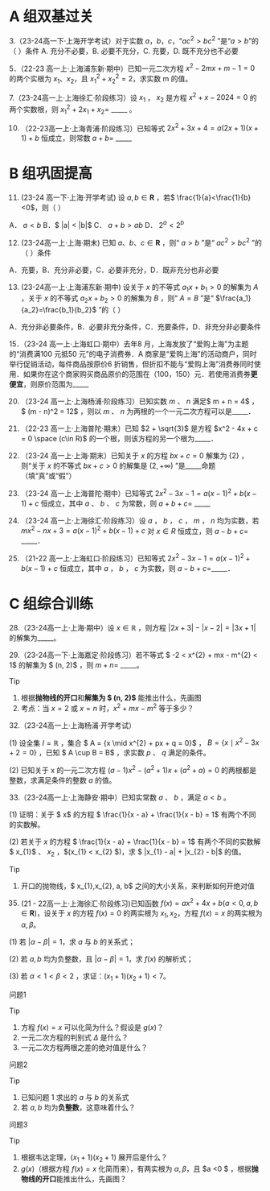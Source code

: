 # A 组双基过关

3.（23-24高一下·上海开学考试）对于实数 $a，b，c$，“$ac^2>bc^2$ ”是“$a>b$”的（ ）条件
A. 充分不必要，B. 必要不充分，C. 充要，D. 既不充分也不必要



5．（22-23 高一上·上海浦东新·期中）已知一元二次方程 $x^2 - 2mx + m - 1 = 0$ 的两个实根为 $x_1$、$x_2$，且 $x_1^2 + x_2^2 = 2$，求实数 m 的值。





7.（23-24高一上·上海徐汇·阶段练习）设 $x_1$ ， $x_2$ 是方程 $x^2 + x - 2024 = 0$ 的两个实数根，则 $x_1^2 + 2x_1 + x_2 =$ \_\_\_\_\_ 。



10. （22-23高一上·上海青浦·阶段练习）已知等式 $2x^2 + 3x + 4 = a(2x+1)(x+1) + b$ 恒成立，则常数 $a + b =$ \_\_\_\_\_ 



# B 组巩固提高 

11. (23-24 高一下·上海·开学考试) 设 $a,b\in\mathbf{R}$ ，若$ \frac{1}{a}<\frac{1}{b}<0$，则（  ）

A． $a < b$       B．$ |a| < |b|$       C． $a + b > ab$       D． $2^a < 2^b$ 



12. (23-24高一上·上海·期末) 已知 $a 、 b 、 c\in\mathbf{R}$ ，则“ $a > b$ ”是“ $ac^2 > bc^2$ ”的（  ）条件

A．充要，B．充分非必要，C．必要非充分，D．既非充分也非必要





13. (23-24高一上·上海浦东新·期中)  设关于 $x$ 的不等式  $a_1x + b_1 > 0$ 的解集为 $A$ ，关于 $x$ 的不等式 $a_2x + b_2 > 0$ 的解集为 $B$ ，则“ $A = B$ ”是“ $\frac{a_1}{a_2}=\frac{b_1}{b_2}$ ”的（  ）

A．充分非必要条件，B．必要非充分条件，C．充要条件，D．非充分非必要条件





15．（23-24 高一上·上海虹口·期中）去年8 月，上海发放了“爱购上海”为主题的“消费满100 元抵50 元”的电子消费券．A 商家是“爱购上海”的活动商户，同时举行促销活动，每件商品按原价6 折销售，但折扣不能与“爱购上海”消费券同时使用．如果你在这个商家购买商品原价的范围在（100，150）元．若使用消费券**更便宜**，则原价范围为\_\_\_\_\_ 



20. （23-24 高一上·上海杨浦·阶段练习）已知实数 $m$ 、 $n$ 满足$ m + n = 4$ ，$ (m - n)^2 = 12$ ，则以 $m$ 、 $n$ 为两根的一个一元二次方程可以是\_\_\_\_\_．



21. （22-23 高一上·上海普陀·期末）已知 $2 + \sqrt{3}$ 是方程 $x^2 - 4x + c = 0 \space (c\in R)$ 的一个根，则该方程的另一个根为\_\_\_\_\_．




22. （23-24 高一上·上海·期末）已知关于 $x$ 的方程 $bx + c = 0$ 解集为 $\{2\}$ ，则“关于 $x$ 的不等式 $bx + c > 0$ 的解集是 $(2, +\infty)$ ”是\_\_\_\_\_命题（填“真”或“假”）




23. （23-24 高一上·上海普陀·期中）已知等式 $2x^2 - 3x - 1 = a(x - 1)^2 + b(x - 1) + c$ 恒成立，其中 $a$ 、 $b$ 、 $c$ 为常数，则 $a + b + c =$ \_\_\_\_\_




24. （23-24 高一上·上海徐汇·阶段练习）设 $a$ ， $b$ ， $c$ ， $m$ ， $n$ 均为实数，若 $mx^2 - nx + 3 = a(x - 1)^2 + b(x - 1) + c$  对 $x\in R$ 恒成立，则 $a - b + c =$ \_\_\_\_\_．



25. （21-22 高一上·上海虹口·阶段练习）已知等式 $2x^2 - 3x - 1 = a(x - 1)^2 + b(x - 1) + c$ 恒成立，其中 $a$ ， $b$ ， $c$ 为实数，则 $a - b + c =$\_\_\_\_\_．



# C 组综合训练

28.（23-24高一上·上海·期中）设 $x \in \mathbb{R}$ ，则方程 $|2x + 3| - |x - 2| = |3x + 1|$  的解集为\_\_\_\_\_。







29.（23-24高一下·上海嘉定·阶段练习）若不等式 $ -2 < x^{2} + mx - m^{2} < 1$  的解集为 $ (n, 2)$ ，则  $m + n =$ \_\_\_\_\_。

> [!TIP]
>
> 1. 根据**抛物线的开口**和**解集为 $ (n, 2)$** 能推出什么，先画图
> 2. 考点：当 $x = 2$ 或 $x=n$ 时，$x^{2} + mx - m^{2}$ 等于多少？











32.（23-24高一上·上海杨浦·开学考试）

(1) 设全集  $I = \mathbb{R}$ ，集合 $ A = \{x \mid x^{2} + px + q = 0\}$ ， $B = \{x \mid x^{2} - 3x + 2 = 0\}$ ，已知 $ A \cup B = B$ ，求实数  $p$ 、 $q$  满足的条件。

(2) 已知关于  x  的一元二次方程  $(a - 1)x^{2} - (a^{2} + 1)x + (a^{2} + a) = 0$  的两根都是整数，求满足条件的整数  $a$  的值。















33.（23-24高一上·上海静安·期中）已知实常数  $a$ 、 $b$ ，满足  $a < b$ 。

(1) 证明：关于 $ x$  的方程 $ \frac{1}{x - a} + \frac{1}{x - b} = 1$  有两个不同的实数解。

(2) 若关于  $x$  的方程 $ \frac{1}{x - a} + \frac{1}{x - b} = 1$  有两个不同的实数解 $ x_{1}$ 、 $x_{2}$ ，$(x_{1} < x_{2} $)，求 $ |x_{1} - a| + |x_{2} - b|$  的值。

> [!TIP]
>
> 1. 开口的抛物线，$ x_{1},x_{2}, a, b$ 之间的大小关系，来判断如何开绝对值












35. (21 - 22高一上·上海徐汇·阶段练习)已知函数 $f(x)=ax^{2}+4x + b(a < 0,a,b\in\mathbf{R})$，设关于 $x$ 的方程 $f(x)=0$ 的两实根为 $x_{1},x_{2}$，方程 $f(x)=x$ 的两实根为 $\alpha,\beta$。

(1) 若 $|\alpha - \beta| = 1$，求 $a$ 与 $b$ 的关系式；

(2) 若 $a,b$ 均为负整数，且 $|\alpha - \beta| = 1$，求 $f(x)$ 的解析式；

(3) 若 $\alpha < 1 < \beta < 2$ ，求证：$(x_{1}+1)(x_{2}+1) < 7$。



问题1

> [!TIP]
>
>
> 1. 方程 $f(x)=x$ 可以化简为什么？假设是 $g(x)$？
> 2. 一元二次方程的判别式 $\Delta$ 是什么？
> 3. 一元二次方程两根之差的绝对值是什么？



 



















问题2

> [!TIP]
>
> 1. 已知问题 1 求出的 $a$ 与 $b$ 的关系式
> 2. 若 $a,b$ 均为**负整数**，这意味着什么？

















问题3

> [!TIP]
>
> 1.  根据韦达定理，$(x_{1}+1)(x_{2}+1)$ 展开后是什么？
> 1.   $g(x)$（根据方程 $f(x)=x$ 化简而来），有两实根为 $\alpha,\beta$，且 $a <0 $ ，根据**抛物线的开口**能推出什么，先画图？









